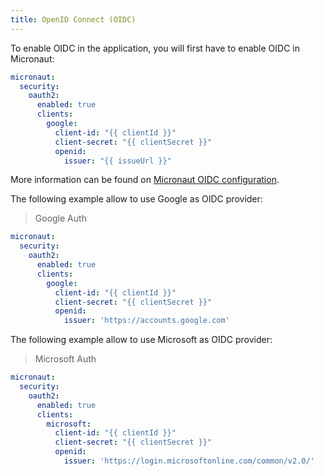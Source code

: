 ```yaml
---
title: OpenID Connect (OIDC)
---
```


To enable OIDC in the application, you will first have to enable OIDC in Micronaut:

```yaml
micronaut:
  security:
    oauth2:
      enabled: true
      clients:
        google:
          client-id: "{{ clientId }}"
          client-secret: "{{ clientSecret }}"
          openid:
            issuer: "{{ issueUrl }}"
```

More information can be found on [Micronaut OIDC configuration](https://micronaut-projects.github.io/micronaut-security/latest/guide/#openid-configuration).

The following example allow to use Google as OIDC provider:

> Google Auth

```yaml
micronaut:
  security:
    oauth2:
      enabled: true
      clients:
        google:
          client-id: "{{ clientId }}"
          client-secret: "{{ clientSecret }}"
          openid:
            issuer: 'https://accounts.google.com'
```

The following example allow to use Microsoft as OIDC provider:

> Microsoft Auth

```yaml
micronaut:
  security:
    oauth2:
      enabled: true
      clients:
        microsoft:
          client-id: "{{ clientId }}"
          client-secret: "{{ clientSecret }}"
          openid:
            issuer: 'https://login.microsoftonline.com/common/v2.0/'
```
